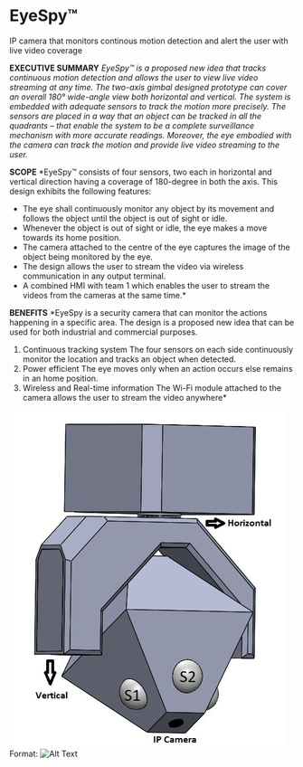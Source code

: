 # EyeSpy™
IP camera that monitors continous motion detection and alert the user with live video coverage

**EXECUTIVE SUMMARY**
*EyeSpy™ is a proposed new idea that tracks continuous motion detection and allows the user to view live video streaming at any time. The two-axis gimbal designed prototype can cover an overall 180° wide-angle view both horizontal and vertical. The system is embedded with adequate sensors to track the motion more precisely. The sensors are placed in a way that an object can be tracked in all the quadrants – that enable the system to be a complete surveillance mechanism with more accurate readings. Moreover, the eye embodied with the camera can track the motion and provide live video streaming to the user.*

**SCOPE**
*EyeSpy™ consists of four sensors, two each in horizontal and vertical direction having a coverage of 180-degree in both the axis. This design exhibits the following features:
* The eye shall continuously monitor any object by its movement and follows the object until the object is out of sight or idle.
* Whenever the object is out of sight or idle, the eye makes a move towards its home position.
* The camera attached to the centre of the eye captures the image of the object being monitored by the eye.
* The design allows the user to stream the video via wireless communication in any output terminal.
* A combined HMI with team 1 which enables the user to stream the videos from the cameras at the same time.*

**BENEFITS**
*EyeSpy is a security camera that can monitor the actions happening in a specific area. The design is a proposed new idea that can be used for both industrial and commercial
purposes.
1.  Continuous tracking system
The four sensors on each side continuously monitor the location and tracks an object when detected.
1.  Power efficient
The eye moves only when an action occurs else remains in an home position.
1.  Wireless and Real-time information
The Wi-Fi module attached to the camera allows the user to stream the video anywhere*

![GitHub Logo](/CAD_DESIGN.jpg)
Format: ![Alt Text](url)


